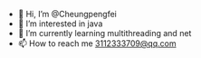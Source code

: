 - 👋 Hi, I’m @Cheungpengfei
- 👀 I’m interested in java
- 🌱 I’m currently learning multithreading and net
- 📫 How to reach me 3112333709@qq.com

<!---
Cheungpengfei/Cheungpengfei is a ✨ special ✨ repository because its `README.md` (this file) appears on your GitHub profile.
You can click the Preview link to take a look at your changes.
--->
